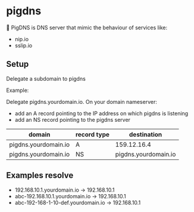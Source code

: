 # pigdns

🐷 PigDNS is DNS server that mimic the behaviour of services like:

* nip.io
* sslip.io


## Setup

Delegate a subdomain to pigdns

Example:

Delegate pigdns.yourdomain.io. On your domain nameserver:

* add an A record pointing to the IP address on which pigdns is listening 
* add an NS record pointing to the pigdns server

| domain | record type | destination |
| ------ | ------------ | ----------- |  
| pigdns.yourdomain.io | A | 159.12.16.4
| pigdns.yourdomain.io | NS | pigdns.yourdomain.io


## Examples resolve

* 192.168.10.1.yourdomain.io -> 192.168.10.1
* abc-192.168.10.1.yourdomain.io -> 192.168.10.1
* abc-192-168-1-10-def.yourdomain.io -> 192.168.10.1